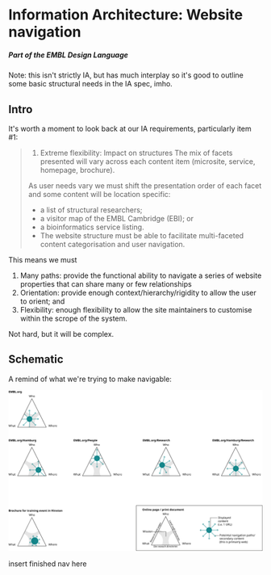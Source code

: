 # Information Architecture: Website navigation
##### Part of the EMBL Design Language

Note: this isn't strictly IA, but has much interplay so it's good to outline some basic structural needs in the IA spec, imho.

## Intro
It's worth a moment to look back at our IA requirements, particularly item #1:
> 1. Extreme flexibility: Impact on structures
> The mix of facets presented will vary across each content item (microsite, service, homepage, brochure).
> 
> As user needs vary we must shift the presentation order of each facet and some content will be location specific:
> - a list of structural researchers;
> - a visitor map of the EMBL Cambridge (EBI); or
> - a bioinformatics service listing.
> - The website structure must be able to facilitate multi-faceted content categorisation and user navigation.

This means we must 
1. Many paths: provide the functional ability to navigate a series of website properties that can share many or few relationships
2. Orientation: provide enough context/hierarchy/rigidity to allow the user to orient; and
3. Flexibility: enough flexibility to allow the site maintainers to customise within the scrope of the system. 

Not hard, but it will be complex.

## Schematic

A remind of what we're trying to make navigable:

<img src="https://raw.githubusercontent.com/EMBL-Design-Language/Information-Architecture/master/assets/ia-map-v3.png"/>

insert finished nav here
